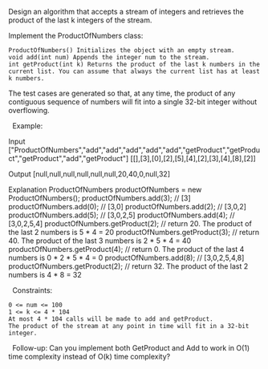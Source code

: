 Design an algorithm that accepts a stream of integers and retrieves the product of the last k integers of the stream.

Implement the ProductOfNumbers class:


	ProductOfNumbers() Initializes the object with an empty stream.
	void add(int num) Appends the integer num to the stream.
	int getProduct(int k) Returns the product of the last k numbers in the current list. You can assume that always the current list has at least k numbers.


The test cases are generated so that, at any time, the product of any contiguous sequence of numbers will fit into a single 32-bit integer without overflowing.

 
Example:

Input
["ProductOfNumbers","add","add","add","add","add","getProduct","getProduct","getProduct","add","getProduct"]
[[],[3],[0],[2],[5],[4],[2],[3],[4],[8],[2]]

Output
[null,null,null,null,null,null,20,40,0,null,32]

Explanation
ProductOfNumbers productOfNumbers = new ProductOfNumbers();
productOfNumbers.add(3);        // [3]
productOfNumbers.add(0);        // [3,0]
productOfNumbers.add(2);        // [3,0,2]
productOfNumbers.add(5);        // [3,0,2,5]
productOfNumbers.add(4);        // [3,0,2,5,4]
productOfNumbers.getProduct(2); // return 20. The product of the last 2 numbers is 5 * 4 = 20
productOfNumbers.getProduct(3); // return 40. The product of the last 3 numbers is 2 * 5 * 4 = 40
productOfNumbers.getProduct(4); // return 0. The product of the last 4 numbers is 0 * 2 * 5 * 4 = 0
productOfNumbers.add(8);        // [3,0,2,5,4,8]
productOfNumbers.getProduct(2); // return 32. The product of the last 2 numbers is 4 * 8 = 32 


 
Constraints:


	0 <= num <= 100
	1 <= k <= 4 * 104
	At most 4 * 104 calls will be made to add and getProduct.
	The product of the stream at any point in time will fit in a 32-bit integer.


 
Follow-up: Can you implement both GetProduct and Add to work in O(1) time complexity instead of O(k) time complexity?